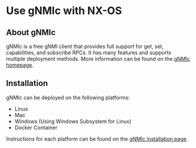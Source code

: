 # Use gNMIc with NX-OS

## About gNMIc
gNMIc is a free gNMI client that provides full support for get, set, capabilities, and subscribe RPCs.
It has many features and supports multiple deployment methods. More information can be found on the [gNMIc homepage](https://gnmic.kmrd.dev/).

## Installation
gNMIc can be deployed on the following platforms:

* Linux
* Mac
* Windows (Using Windows Subsystem for Linux)
* Docker Container

Instructions for each platform can be found on the [gNMIc installation page](https://gnmic.kmrd.dev/install/).